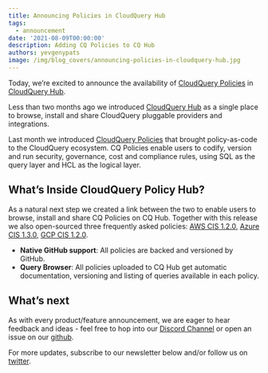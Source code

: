 ```yaml
---
title: Announcing Policies in CloudQuery Hub
tags:
  - announcement
date: '2021-08-09T00:00:00'
description: Adding CQ Policies to CQ Hub
authors: yevgenypats
image: /img/blog_covers/announcing-policies-in-cloudquery-hub.jpg
---
```


Today, we’re excited to announce the availability of [CloudQuery Policies](https://www.cloudquery.io/blog/announcing-cloudquery-policies) in [CloudQuery Hub](https://hub.cloudquery.io/).

Less than two months ago we introduced [CloudQuery Hub](https://www.cloudquery.io/blog/announcing-cloudquery-hub) as a single place to browse, install and share CloudQuery pluggable providers and integrations.

Last month we introduced [CloudQuery Policies](https://www.cloudquery.io/blog/announcing-cloudquery-policies) that brought policy-as-code to the CloudQuery ecosystem. CQ Policies enable users to codify, version and run security, governance, cost and compliance rules, using SQL as the query layer and HCL as the logical layer.

<!--truncate-->
## What’s Inside CloudQuery Policy Hub?

As a natural next step we created a link between the two to enable users to browse, install and share CQ Policies on CQ Hub. Together with this release we also open-sourced three frequently asked policies: [AWS CIS 1.2.0](https://github.com/cloudquery/cq-provider-aws/tree/main/policies/cis_v1.2.0), [Azure CIS 1.3.0](https://github.com/cloudquery/cq-provider-azure/tree/main/policies/cis_v1.3.0), [GCP CIS 1.2.0](https://github.com/cloudquery/cq-provider-gcp/tree/main/policies/cis_v1.2.0).

- **Native GitHub support**: All policies are backed and versioned by GitHub.
- **Query Browser**: All policies uploaded to CQ Hub get automatic documentation, versioning and listing of queries available in each policy.

## What’s next

As with every product/feature announcement, we are eager to hear feedback and ideas - feel free to hop into our [Discord Channel](https://cloudquery.io/discord) or open an issue on our [github](https://github.com/cloudquery/cloudquery).

For more updates, subscribe to our newsletter below and/or follow us on [twitter](https://twitter.com/cloudqueryio).
